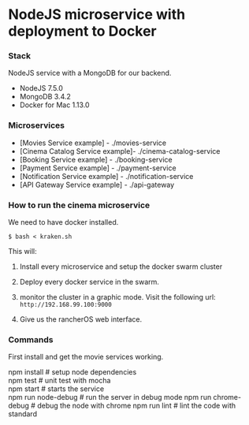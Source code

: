 # NodeJS microservice with deployment  to Docker


### Stack
 NodeJS service with a MongoDB for our backend.
- NodeJS 7.5.0
- MongoDB 3.4.2
- Docker for Mac 1.13.0

### Microservices

- [Movies Service example] - ./movies-service 
- [Cinema Catalog Service example]- ./cinema-catalog-service
- [Booking Service example] - ./booking-service
- [Payment Service example] - ./payment-service
- [Notification Service example] - ./notification-service
- [API Gateway Service example] -  ./api-gateway 

### How to run the cinema microservice

We need to have docker installed.

```
$ bash < kraken.sh
```

This will:

1. Install every microservice and setup the docker swarm cluster

2. Deploy every docker service in the swarm.

3. monitor the cluster in a graphic mode. Visit the following url: `http://192.168.99.100:9000`

4. Give us the rancherOS web interface.




### Commands

First install and get the movie services working.

npm install          # setup node dependencies  
npm test             # unit test with mocha  
npm start            # starts the service  
npm run node-debug   # run the server in debug mode 
npm run chrome-debug # debug the node with chrome
npm run lint         # lint the code with standard
